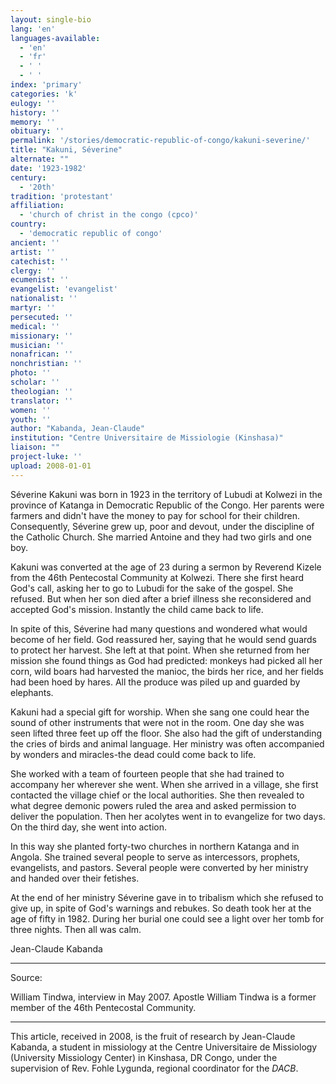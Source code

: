 ```yaml
---
layout: single-bio
lang: 'en'
languages-available:
  - 'en'
  - 'fr'
  - ' '
  - ' '
index: 'primary'
categories: 'k'
eulogy: ''
history: ''
memory: ''
obituary: ''
permalink: '/stories/democratic-republic-of-congo/kakuni-severine/'
title: "Kakuni, Séverine"
alternate: ""
date: '1923-1982'
century:
  - '20th'
tradition: 'protestant'
affiliation:
  - 'church of christ in the congo (cpco)'
country:
  - 'democratic republic of congo'
ancient: ''
artist: ''
catechist: ''
clergy: ''
ecumenist: ''
evangelist: 'evangelist'
nationalist: ''
martyr: ''
persecuted: ''
medical: ''
missionary: ''
musician: ''
nonafrican: ''
nonchristian: ''
photo: ''
scholar: ''
theologian: ''
translator: ''
women: ''
youth: ''
author: "Kabanda, Jean-Claude"
institution: "Centre Universitaire de Missiologie (Kinshasa)"
liaison: ""
project-luke: ''
upload: 2008-01-01
---
```




Séverine Kakuni was born in 1923 in the territory of Lubudi at Kolwezi in the province of Katanga in Democratic Republic of the Congo. Her parents were farmers and didn't have the money to pay for school for their children. Consequently, Séverine grew up, poor and devout, under the discipline of the Catholic Church. She married Antoine and they had two girls and one boy.

Kakuni was converted at the age of 23 during a sermon by Reverend Kizele from the 46th Pentecostal Community at Kolwezi. There she first heard God's call, asking her to go to Lubudi for the sake of the gospel. She refused. But when her son died after a brief illness she reconsidered and accepted God's mission. Instantly the child came back to life.

In spite of this, Séverine had many questions and wondered what would become of her field. God reassured her, saying that he would send guards to protect her harvest. She left at that point. When she returned from her mission she found things as God had predicted: monkeys had picked all her corn, wild boars had harvested the manioc, the birds her rice, and her fields had been hoed by hares. All the produce was piled up and guarded by elephants.

Kakuni had a special gift for worship. When she sang one could hear the sound of other instruments that were not in the room. One day she was seen lifted three feet up off the floor. She also had the gift of understanding the cries of birds and animal language. Her ministry was often accompanied by wonders and miracles-the dead could come back to life.

She worked with a team of fourteen people that she had trained to accompany her wherever she went. When she arrived in a village, she first contacted the village chief or the local authorities. She then revealed to what degree demonic powers ruled the area and asked permission to deliver the population. Then her acolytes went in to evangelize for two days. On the third day, she went into action.

In this way she planted forty-two churches in northern Katanga and in Angola. She trained several people to serve as intercessors, prophets, evangelists, and pastors. Several people were converted by her ministry and handed over their fetishes.

At the end of her ministry Séverine gave in to tribalism which she refused to give up, in spite of God's warnings and rebukes. So death took her at the age of fifty in 1982. During her burial one could see a light over her tomb for three nights. Then all was calm.

Jean-Claude Kabanda

---

Source:

William Tindwa, interview in May 2007. Apostle William Tindwa is a former member of the 46th Pentecostal Community.

---

This article, received in 2008, is the fruit of research by Jean-Claude Kabanda, a student in missiology at the Centre Universitaire de Missiology (University Missiology Center) in Kinshasa, DR Congo, under the supervision of Rev. Fohle Lygunda, regional coordinator for the *DACB*.
